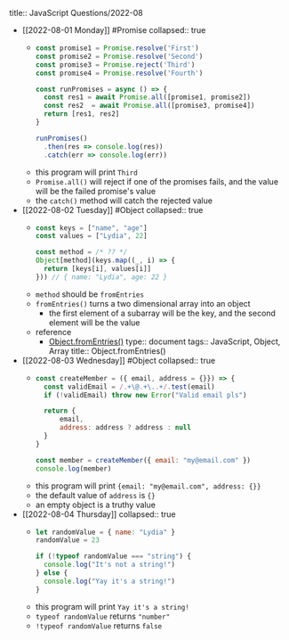 title:: JavaScript Questions/2022-08

- [[2022-08-01 Monday]] #Promise
  collapsed:: true
	- ```javascript
	  const promise1 = Promise.resolve('First')
	  const promise2 = Promise.resolve('Second')
	  const promise3 = Promise.reject('Third')
	  const promise4 = Promise.resolve('Fourth')
	  
	  const runPromises = async () => {
	  	const res1 = await Promise.all([promise1, promise2])
	  	const res2  = await Promise.all([promise3, promise4])
	  	return [res1, res2]
	  }
	  
	  runPromises()
	  	.then(res => console.log(res))
	  	.catch(err => console.log(err))
	  ```
	- this program will print `Third`
	- `Promise.all()` will reject if one of the promises fails, and the value will be the failed promise's value
	- the `catch()` method will catch the rejected value
- [[2022-08-02 Tuesday]] #Object
  collapsed:: true
	- ```javascript
	  const keys = ["name", "age"]
	  const values = ["Lydia", 22]
	  
	  const method = /* ?? */
	  Object[method](keys.map((_, i) => {
	  	return [keys[i], values[i]]
	  })) // { name: "Lydia", age: 22 }
	  ```
	- `method` should be `fromEntries`
	- `fromEntries()` turns a two dimensional array into an object
		- the first element of a subarray will be the key, and the second element will be the value
	- reference
		- [Object.fromEntries()](https://developer.mozilla.org/en-US/docs/Web/JavaScript/Reference/Global_Objects/Object/fromEntries)
		  type:: document
		  tags:: JavaScript, Object, Array
		  title:: Object.fromEntries()
- [[2022-08-03 Wednesday]] #Object
  collapsed:: true
	- ```javascript
	  const createMember = ({ email, address = {}}) => {
	  	const validEmail = /.+\@.+\..+/.test(email)
	  	if (!validEmail) throw new Error("Valid email pls")
	  
	  	return {
	  		email,
	  		address: address ? address : null
	  	}
	  }
	  
	  const member = createMember({ email: "my@email.com" })
	  console.log(member)
	  ```
	- this program will print `{email: "my@email.com", address: {}}`
	- the default value of `address` is `{}`
	- an empty object is a truthy value
- [[2022-08-04 Thursday]]
  collapsed:: true
	- ```javascript
	  let randomValue = { name: "Lydia" }
	  randomValue = 23
	  
	  if (!typeof randomValue === "string") {
	  	console.log("It's not a string!")
	  } else {
	  	console.log("Yay it's a string!")
	  }
	  ```
	- this program will print `Yay it's a string!`
	- `typeof randomValue` returns `"number"`
	- `!typeof randomValue` returns `false`